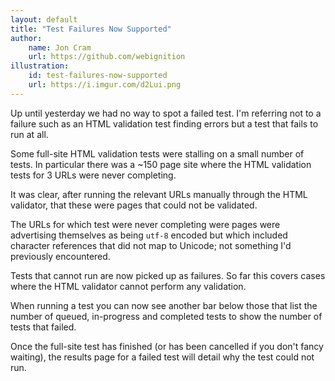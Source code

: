 ```yaml
---
layout: default
title: "Test Failures Now Supported"
author:
    name: Jon Cram
    url: https://github.com/webignition
illustration:
    id: test-failures-now-supported
    url: https://i.imgur.com/d2Lui.png
---
```

    
Up until yesterday we had no way to spot a failed test. I'm referring
not to a failure such as an HTML validation test finding errors but a test
that fails to run at all.

Some full-site HTML validation tests were stalling on a small number of tests.
In particular there was a ~150 page site where the HTML validation tests
for 3 URLs were never completing.

It was clear, after running the relevant URLs manually through the HTML
validator, that these were pages that could not be validated.

The URLs for which test were never completing were pages were advertising
themselves as being <code>utf-8</code> encoded but which included
character references that did not map to Unicode; not something I'd
previously encountered.

Tests that cannot run are now picked up as failures. So far this covers
cases where the HTML validator cannot perform any validation.

When running a test you can now see another bar below those that list
the number of queued, in-progress and completed tests to show
the number of tests that failed.

Once the full-site test has finished (or
has been cancelled if you don't fancy waiting), the results page for
a failed test will detail why the test could not run.
